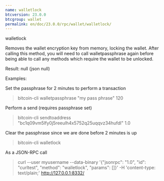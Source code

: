 ```yaml
---
name: walletlock
btcversion: 23.0.0
btcgroup: wallet
permalink: en/doc/23.0.0/rpc/wallet/walletlock/
---
```


walletlock

Removes the wallet encryption key from memory, locking the wallet.
After calling this method, you will need to call walletpassphrase again
before being able to call any methods which require the wallet to be unlocked.

Result:
null    (json null)

Examples:

Set the passphrase for 2 minutes to perform a transaction
> bitcoin-cli walletpassphrase "my pass phrase" 120

Perform a send (requires passphrase set)
> bitcoin-cli sendtoaddress "bc1q09vm5lfy0j5reeulh4x5752q25uqqvz34hufdl" 1.0

Clear the passphrase since we are done before 2 minutes is up
> bitcoin-cli walletlock 

As a JSON-RPC call
> curl --user myusername --data-binary '{"jsonrpc": "1.0", "id": "curltest", "method": "walletlock", "params": []}' -H 'content-type: text/plain;' http://127.0.0.1:8332/


